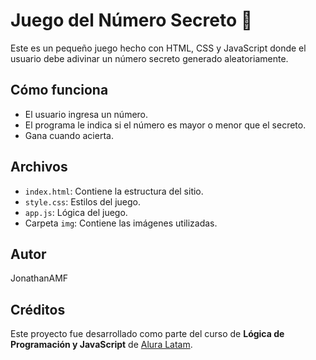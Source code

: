 # Juego del Número Secreto 🎯

Este es un pequeño juego hecho con HTML, CSS y JavaScript donde el usuario debe adivinar un número secreto generado aleatoriamente.

## Cómo funciona

- El usuario ingresa un número.
- El programa le indica si el número es mayor o menor que el secreto.
- Gana cuando acierta.

## Archivos

- `index.html`: Contiene la estructura del sitio.
- `style.css`: Estilos del juego.
- `app.js`: Lógica del juego.
- Carpeta `img`: Contiene las imágenes utilizadas.

## Autor

JonathanAMF

## Créditos

Este proyecto fue desarrollado como parte del curso de **Lógica de Programación y JavaScript** de [Alura Latam](https://www.aluracursos.com/).

